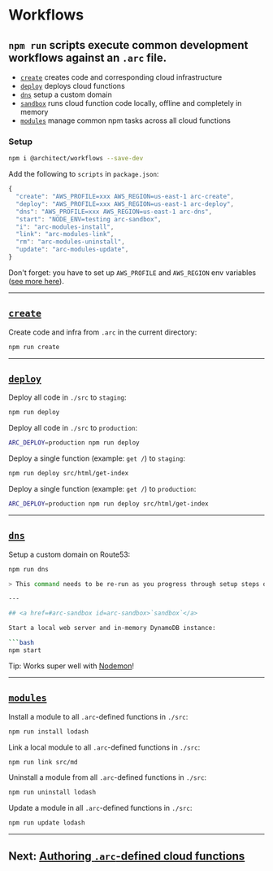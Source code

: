 # Workflows

## `npm run` scripts execute common development workflows against an `.arc` file.

- [`create`](#arc-create) creates code and corresponding cloud infrastructure
- [`deploy`](#arc-deploy) deploys cloud functions
- [`dns`](#arc-dns) setup a custom domain
- [`sandbox`](#arc-sandbox) runs cloud function code locally, offline and completely in memory
- [`modules`](#arc-modules) manage common npm tasks across all cloud functions

### Setup

```bash
npm i @architect/workflows --save-dev
```

Add the following to `scripts` in `package.json`:

```javascript
{
  "create": "AWS_PROFILE=xxx AWS_REGION=us-east-1 arc-create",
  "deploy": "AWS_PROFILE=xxx AWS_REGION=us-east-1 arc-deploy",
  "dns": "AWS_PROFILE=xxx AWS_REGION=us-east-1 arc-dns",
  "start": "NODE_ENV=testing arc-sandbox",
  "i": "arc-modules-install",
  "link": "arc-modules-link",
  "rm": "arc-modules-uninstall",
  "update": "arc-modules-update",
}
```

Don't forget: you have to set up `AWS_PROFILE` and `AWS_REGION` env variables ([see more here](/quickstart/setup)).

---

## <a href=#arc-create id=arc-create>`create`</a>

Create code and infra from `.arc` in the current directory:

```bash
npm run create
```

---

## <a href=#arc-deploy id=arc-deploy>`deploy`</a>

Deploy all code in `./src` to `staging`:

```bash
npm run deploy
```

Deploy all code in `./src` to `production`:

```bash
ARC_DEPLOY=production npm run deploy
```

Deploy a single function (example: `get /`) to `staging`:

```bash
npm run deploy src/html/get-index
```

Deploy a single function (example: `get /`) to `production`:

```bash
ARC_DEPLOY=production npm run deploy src/html/get-index
```

---

## <a href=#arc-dns id=arc-dns>`dns`</a>

Setup a custom domain on Route53:

```bash
npm run dns

> This command needs to be re-run as you progress through setup steps of creating/verifying certificates

---

## <a href=#arc-sandbox id=arc-sandbox>`sandbox`</a>

Start a local web server and in-memory DynamoDB instance:

```bash
npm start
```

Tip: Works super well with [Nodemon](https://nodemon.io)!

---

## <a href=#arc-modules id=arc-modules>`modules`</a>

Install a module to all `.arc`-defined functions in `./src`:

```bash
npm run install lodash
```

Link a local module to all `.arc`-defined functions in `./src`:

```bash
npm run link src/md
```

Uninstall a module from all `.arc`-defined functions in `./src`:

```bash
npm run uninstall lodash
```

Update a module in all `.arc`-defined functions in `./src`:

```bash
npm run update lodash
```

---

## Next: [Authoring `.arc`-defined cloud functions](/reference/functions)
